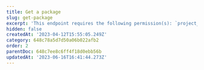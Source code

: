```yaml
---
title: Get a package
slug: get-package
excerpt: 'This endpoint requires the following permission(s): `project_configuration:packages:read`.'
hidden: false
createdAt: '2023-04-12T15:55:05.249Z'
category: 648c78a5d7d50a06b022afb2
order: 2
parentDoc: 648c7ee8c6ff4f18d0ebb56b
updatedAt: '2023-06-16T16:41:44.273Z'
---
```

